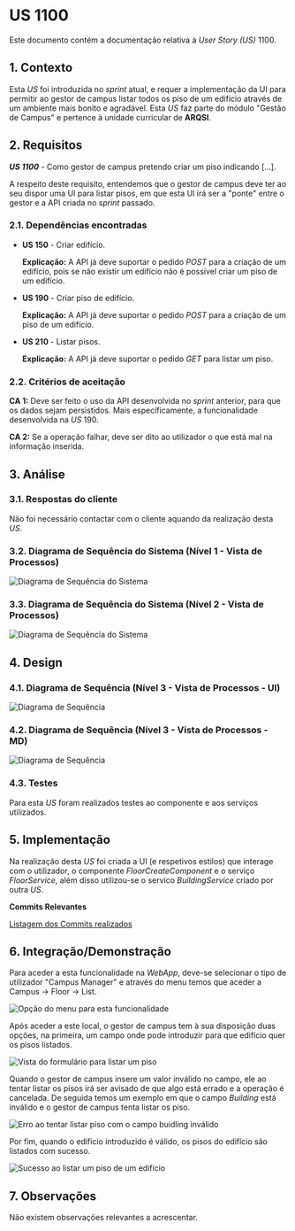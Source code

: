# US 1100

Este documento contém a documentação relativa à *User Story (US)* 1100.

## 1. Contexto

Esta *US* foi introduzida no *sprint* atual, e requer a implementação da UI para permitir ao gestor de campus listar todos os 
piso de um edifício através de um ambiente mais bonito e agradável.
Esta *US* faz parte do módulo "Gestão de Campus" e pertence à unidade curricular de **ARQSI**.

## 2. Requisitos

***US 1100*** - Como gestor de campus pretendo criar um piso indicando [...].

A respeito deste requisito, entendemos que o gestor de campus deve ter ao seu dispor uma UI para listar pisos,
em que esta UI irá ser a "ponte" entre o gestor e a API criada no *sprint* passado.

### 2.1. Dependências encontradas

- **US 150** - Criar edifício.

  **Explicação:** A API já deve suportar o pedido *POST* para a criação de um edifício, pois se não existir um edifício 
não é possível criar um piso de um edifício.

- **US 190** - Criar piso de edifício.

	**Explicação:** A API já deve suportar o pedido *POST* para a criação de um piso de um edifício.

- **US 210** - Listar pisos.

	**Explicação:** A API já deve suportar o pedido *GET* para listar um piso.

### 2.2. Critérios de aceitação

**CA 1:** Deve ser feito o uso da API desenvolvida no *sprint* anterior, para que os dados sejam persistidos. Mais específicamente, a funcionalidade desenvolvida na *US* 190.

**CA 2:** Se a operação falhar, deve ser dito ao utilizador o que está mal na informação inserida.

## 3. Análise

### 3.1. Respostas do cliente

Não foi necessário contactar com o cliente aquando da realização desta *US*.

### 3.2. Diagrama de Sequência do Sistema (Nível 1 - Vista de Processos)

![Diagrama de Sequência do Sistema](IMG/system-sequence-diagram-level-1.svg)

### 3.3. Diagrama de Sequência do Sistema (Nível 2 - Vista de Processos)

![Diagrama de Sequência do Sistema](IMG/system-sequence-diagram-level-2.svg)

## 4. Design

### 4.1. Diagrama de Sequência (Nível 3 - Vista de Processos - UI)

![Diagrama de Sequência](IMG/sequence-diagram-UI-level-3.svg)

### 4.2. Diagrama de Sequência (Nível 3 - Vista de Processos - MD)

![Diagrama de Sequência](IMG/sequence-diagram-MD-level-3.svg)

### 4.3. Testes

Para esta *US* foram realizados testes ao componente e aos serviços utilizados.

## 5. Implementação

Na realização desta *US* foi criada a UI (e respetivos estilos) que interage com o utilizador, o componente *FloorCreateComponent* 
e o serviço *FloorService*, além disso utilizou-se o servico *BuildingService* criado por outra *US*.

**Commits Relevantes**

[Listagem dos Commits realizados](https://1191296gg.atlassian.net/browse/S50-9)

## 6. Integração/Demonstração

Para aceder a esta funcionalidade na *WebApp*, deve-se selecionar o tipo de utilizador "Campus Manager" e através do menu
temos que aceder a Campus -> Floor -> List.

![Opção do menu para esta funcionalidade](IMG/menu_option.png)

Após aceder a este local, o gestor de campus tem à sua disposição duas opções, na primeira, um campo onde pode introduzir para que edifício quer os pisos listados.

![Vista do formulário para listar um piso](IMG/initial_view.png)

Quando o gestor de campus insere um valor inválido no campo, ele ao tentar listar os pisos irá ser avisado de que algo está errado e a operação é cancelada. 
De seguida temos um exemplo em que o campo *Building* está inválido e o gestor de campus tenta listar os piso.

![Erro ao tentar listar piso com o campo buidling inválido](IMG/non_existing_buiding_error.png)

Por fim, quando o edificio introduzido é válido, os pisos do edifício são listados com sucesso.

![Sucesso ao listar um piso de um edifício](IMG/successfull_list.png)

## 7. Observações

Não existem observações relevantes a acrescentar.
